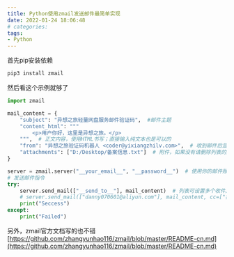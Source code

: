```yaml
---
title: Python使用zmail发送邮件最简单实现
date: 2022-01-24 18:06:48
# categories:
tags:
- Python
---
```


首先pip安装依赖

```python
pip3 install zmail
```

然后看这个示例就够了

```python
import zmail

mail_content = {
    "subject": "异想之旅轻量网盘服务邮件验证码",  #邮件主题
    "content_html": """
        <p>用户你好，这里是异想之旅。</p>
    """,  # 正文内容，使用HTML书写；直接输入纯文本也是可以的
    "from": "异想之旅验证码机器人 <coder@yixiangzhilv.com>",  # 收到邮件后显示的发件人名称，详情见截图
    "attachments": ["D:/Desktop/备案信息.txt"]  # 附件，如果没有请删除列表的这一项
}

server = zmail.server("__your_email__", "__password__")  # 使用你的邮件账户名和密码登录服务器
# 发送邮件指令
try:
    server.send_mail(["__send_to__"], mail_content)  # 列表可设置多个收件人
    # server.send_mail(["danny070601@aliyun.com"], mail_content, cc=["抄送邮箱地址"])  # 如果有抄送请用这个配置
    print("Seccess")
except:
    print("Failed")

```
另外，zmail官方文档写的也不错
[https://github.com/zhangyunhao116/zmail/blob/master/README-cn.md](https://github.com/zhangyunhao116/zmail/blob/master/README-cn.md)
